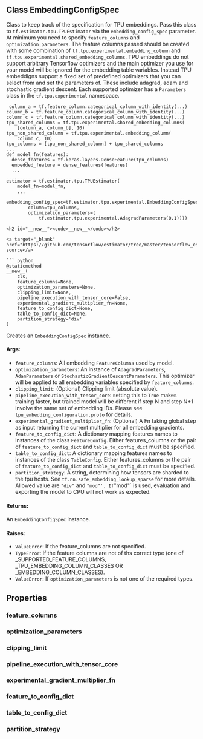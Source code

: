 ## Class EmbeddingConfigSpec
Class to keep track of the specification for TPU embeddings.
Pass this class to `tf.estimator.tpu.TPUEstimator` via the `embedding_config_spec` parameter. At minimum you need to specify `feature_columns` and `optimization_parameters`. The feature columns passed should be created with some combination of `tf.tpu.experimental.embedding_column` and `tf.tpu.experimental.shared_embedding_columns`.
TPU embeddings do not support arbitrary Tensorflow optimizers and the main optimizer you use for your model will be ignored for the embedding table variables. Instead TPU embeddigns support a fixed set of predefined optimizers that you can select from and set the parameters of. These include adagrad, adam and stochastic gradient descent. Each supported optimizer has a `Parameters` class in the `tf.tpu.experimental` namespace.

```
 column_a = tf.feature_column.categorical_column_with_identity(...)
column_b = tf.feature_column.categorical_column_with_identity(...)
column_c = tf.feature_column.categorical_column_with_identity(...)
tpu_shared_columns = tf.tpu.experimental.shared_embedding_columns(
    [column_a, column_b], 10)
tpu_non_shared_column = tf.tpu.experimental.embedding_column(
    column_c, 10)
tpu_columns = [tpu_non_shared_column] + tpu_shared_columns
...
def model_fn(features):
  dense_features = tf.keras.layers.DenseFeature(tpu_columns)
  embedded_feature = dense_features(features)
  ...

estimator = tf.estimator.tpu.TPUEstimator(
    model_fn=model_fn,
    ...
    embedding_config_spec=tf.estimator.tpu.experimental.EmbeddingConfigSpec(
        column=tpu_columns,
        optimization_parameters=(
            tf.estimator.tpu.experimental.AdagradParameters(0.1))))

<h2 id="__new__"><code>__new__</code></h2>

<a target="_blank" href="https://github.com/tensorflow/estimator/tree/master/tensorflow_estimator/python/estimator/tpu/_tpu_estimator_embedding.py">View source</a>

``` python
@staticmethod
__new__(
    cls,
    feature_columns=None,
    optimization_parameters=None,
    clipping_limit=None,
    pipeline_execution_with_tensor_core=False,
    experimental_gradient_multiplier_fn=None,
    feature_to_config_dict=None,
    table_to_config_dict=None,
    partition_strategy='div'
)
```
Creates an `EmbeddingConfigSpec` instance.
#### Args:
- `feature_columns`: All embedding `FeatureColumn`s used by model.
- `optimization_parameters`: An instance of `AdagradParameters`, `AdamParameters` or `StochasticGradientDescentParameters`. This optimizer will be applied to all embedding variables specified by `feature_columns`.
- `clipping_limit`: (Optional) Clipping limit (absolute value).
- `pipeline_execution_with_tensor_core`: setting this to `True` makes training faster, but trained model will be different if step N and step N+1 involve the same set of embedding IDs. Please see `tpu_embedding_configuration.proto` for details.
- `experimental_gradient_multiplier_fn`: (Optional) A Fn taking global step as input returning the current multiplier for all embedding gradients.
- `feature_to_config_dict`: A dictionary mapping features names to instances of the class `FeatureConfig`. Either features_columns or the pair of `feature_to_config_dict` and `table_to_config_dict` must be specified.
- `table_to_config_dict`: A dictionary mapping features names to instances of the class `TableConfig`. Either features_columns or the pair of `feature_to_config_dict` and `table_to_config_dict` must be specified.
- `partition_strategy`: A string, determining how tensors are sharded to the tpu hosts. See `tf.nn.safe_embedding_lookup_sparse` for more details. Allowed value are `"div"` and `"mod"'. If`"mod"` is used, evaluation and exporting the model to CPU will not work as expected.
#### Returns:
An `EmbeddingConfigSpec` instance.
#### Raises:
- `ValueError`: If the feature_columns are not specified.
- `TypeError`: If the feature columns are not of ths correct type (one of _SUPPORTED_FEATURE_COLUMNS, _TPU_EMBEDDING_COLUMN_CLASSES OR _EMBEDDING_COLUMN_CLASSES).
- `ValueError`: If `optimization_parameters` is not one of the required types.
## Properties
### feature_columns
### optimization_parameters
### clipping_limit
### pipeline_execution_with_tensor_core
### experimental_gradient_multiplier_fn
### feature_to_config_dict
### table_to_config_dict
### partition_strategy
